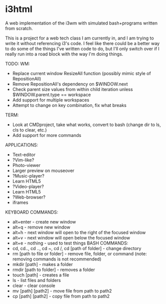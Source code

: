 i3html
======

A web implementation of the i3wm with simulated bash+programs written from scratch.

This is a project for a web tech class I am currently in, and I am trying to write it without referencing i3's code. I feel like there could be a better way to do some of the things I've written code to do, but I'll only switch over if I really run into a road block with the way I'm doing things.

TODO:
 WM:
 - Replace current window ResizeAll function (possibly mimic style of RepositionAll)
 - Remove RepositionAll's dependency on $WINDOW.next
  - Check parent size values from within child iteration unless $WINDOW.parent.type == workspace
 - Add support for multiple workspaces
  - Attempt to change on key combination, fix what breaks
  
 TERM:
 - Look at CMDproject, take what works, convert to bash (change dir to ls, cls to clear, etc.)
  - Add support for more commands
 
 APPLICATIONS:
 - Text-editor
  - ?Vim-like?
 - Photo-viewer
  - Larger preview on mouseover
 - ?Music-player?
  - Learn HTML5
 - ?Video-player?
  - Learn HTML5
 - ?Web-browser?
  - iframes

KEYBOARD COMMANDS:
 - alt+enter - create new window
 - alt+q - remove new window
 - alt+h - next window will open to the right of the focused window
 - alt+v - next window will open below the focused window
 - alt+e - nothing - used to test things
BASH COMMANDS:
 - cd, cd.., cd .., cd ~, cd /, cd [path of folder] - change directory
 - rm [path to file or folder] - remove file, folder, or command (note: removing commands is not recommended)
 - mkdir [path] - makes a folder
 - rmdir [path to folder] - removes a folder
 - touch [path] - creates a file
 - ls - list files and folders
 - clear - clear console
 - mv [path] [path2] - move file from path to path2
 - cp [path] [path2] - copy file from path to path2
